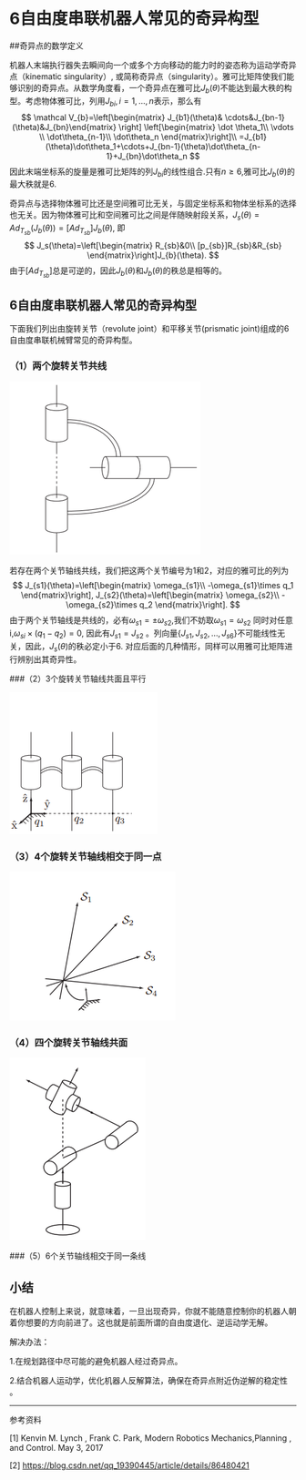# 6自由度串联机器人常见的奇异构型

##奇异点的数学定义

机器人末端执行器失去瞬间向一个或多个方向移动的能力时的姿态称为运动学奇异点（kinematic singularity）, 或简称奇异点（singularity）。雅可比矩阵使我们能够识别的奇异点。从数学角度看，一个奇异点在雅可比$J_b(\theta)$不能达到最大秩的构型。考虑物体雅可比，列用$J_{bi},i=1,...,n$表示，那么有
$$
\mathcal V_{b}=\left[\begin{matrix} J_{b1}(\theta)& \cdots&J_{bn-1}(\theta)&J_{bn}\end{matrix} \right] 
\left[\begin{matrix}
\dot \theta_1\\
\vdots \\
\dot\theta_{n-1}\\
\dot\theta_n
\end{matrix}\right]\\
=J_{b1}(\theta)\dot\theta_1+\cdots+J_{bn-1}(\theta)\dot\theta_{n-1}+J_{bn}\dot\theta_n
$$
因此末端坐标系的旋量是雅可比矩阵的列$J_{bi}$的线性组合.只有$n\ge 6$,雅可比$J_b(\theta)$的最大秩就是6.

奇异点与选择物体雅可比还是空间雅可比无关，与固定坐标系和物体坐标系的选择也无关。因为物体雅可比和空间雅可比之间是伴随映射段关系，$J_s(\theta)=Ad_{T_{sb}}(J_b(\theta))=[Ad_{T_{sb}}]J_b(\theta)$, 即
$$
J_s(\theta)=\left[\begin{matrix}
R_{sb}&0\\
[p_{sb}]R_{sb}&R_{sb}
\end{matrix}\right]J_{b}(\theta).
$$
由于$[Ad_{T_{sb}}]$总是可逆的，因此$J_b(\theta)$和$J_b(\theta)$的秩总是相等的。

## 6自由度串联机器人常见的奇异构型

下面我们列出由旋转关节（revolute joint）和平移关节(prismatic joint)组成的6自由度串联机械臂常见的奇异构型。

### （1）两个旋转关节共线

![](image\singularity1.png#=pic_center)

若存在两个关节轴线共线，我们把这两个关节编号为1和2，对应的雅可比的列为
$$
J_{s1}(\theta)=\left[\begin{matrix}
\omega_{s1}\\
-\omega_{s1}\times q_1
\end{matrix}\right],
J_{s2}(\theta)=\left[\begin{matrix}
\omega_{s2}\\
-\omega_{s2}\times q_2
\end{matrix}\right].
$$
由于两个关节轴线是共线的，必有$\omega_{s1}=\pm \omega_{s2}$,我们不妨取$\omega_{s1}= \omega_{s2}$ 同时对任意i,$\omega_{si}\times (q_1-q_2)=0$, 因此有$J_{s1}=J_{s2}$ 。列向量$\{J_{s1},J_{s2},\dots,J_{s6}\}$不可能线性无关，因此，$J_s(\theta)$的秩必定小于6. 对应后面的几种情形，同样可以用雅可比矩阵进行辨别出其奇异性。

###（2）3个旋转关节轴线共面且平行

![](image\singularity2.png#=pic_center)

### （3）4个旋转关节轴线相交于同一点

![](image\singularity3.png#=pic_center)

### （4）四个旋转关节轴线共面

![](image\singularity4.png#=pic_center)

###（5）6个关节轴线相交于同一条线

## 小结

在机器人控制上来说，就意味着，一旦出现奇异，你就不能随意控制你的机器人朝着你想要的方向前进了。这也就是前面所谓的自由度退化、逆运动学无解。

解决办法：

1.在规划路径中尽可能的避免机器人经过奇异点。

2.结合机器人运动学，优化机器人反解算法，确保在奇异点附近伪逆解的稳定性 。



--------

参考资料

[1] Kenvin M. Lynch , Frank C. Park, Modern Robotics Mechanics,Planning , and Control. May 3, 2017

[2] https://blog.csdn.net/qq_19390445/article/details/86480421